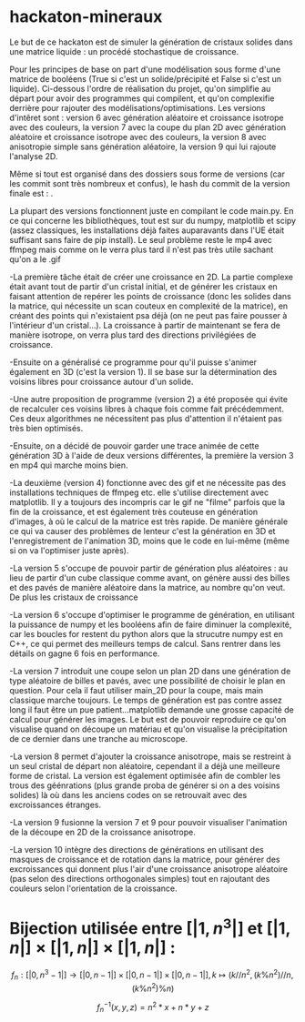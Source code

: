 # hackaton-mineraux

Le but de ce hackaton est de simuler la génération de cristaux solides dans une matrice liquide : un procédé stochastique de croissance. 

Pour les principes de base on part d'une modélisation sous forme d'une matrice de booléens (True si c'est un solide/précipité et False si c'est un liquide). Ci-dessous l'ordre de réalisation du projet, qu'on simplifie au départ pour avoir des programmes qui compilent, et qu'on complexifie derrière pour rajouter des modélisations/optimisations. Les versions d'intêret sont : version 6 avec génération aléatoire et croissance isotrope avec des couleurs, la version 7 avec la coupe du plan 2D avec génération aléatoire et croissance isotrope avec des couleurs, la version 8 avec anisotropie simple sans génération aléatoire, la version 9 qui lui rajoute l'analyse 2D. 

Même si tout est organisé dans des dossiers sous forme de versions (car les commit sont très nombreux et confus), le hash du commit de la version finale est : .

La plupart des versions fonctionnent juste en compilant le code main.py. En ce qui concerne les bibliothèques, tout est sur du numpy, matplotlib et scipy (assez classiques, les installations déjà faites auparavants dans l'UE était suffisant sans faire de pip install). Le seul problème reste le mp4 avec ffmpeg mais comme on le verra plus tard il n'est pas très utile sachant qu'on a le .gif

-La première tâche était de créer une croissance en 2D. La partie complexe était avant tout de partir d'un cristal initial, et de générer les cristaux en faisant attention de repérer les points de croissance (donc les solides dans la matrice, qui nécessite un scan couteux en complexité de la matrice), en créant des points qui n'existaient psa déjà (on ne peut pas faire pousser à l'intérieur d'un cristal...). La croissance à partir de maintenant se fera de manière isotrope, on verra plus tard des directions privilégiées de croissance.

-Ensuite on a généralisé ce programme pour qu'il puisse s'animer également en 3D (c'est la version 1). Il se base sur la détermination des voisins libres pour croissance autour d'un solide.

-Une autre proposition de programme (version 2) a été proposée qui évite de recalculer ces voisins libres à chaque fois comme fait précédemment. Ces deux algorithmes ne nécessitent pas plus d'attention il n'étaient pas très bien optimisés.

-Ensuite, on a décidé de pouvoir garder une trace animée de cette génération 3D à l'aide de deux versions différentes, la première la version 3 en mp4 qui marche moins bien.

-La deuxième (version 4) fonctionne avec des gif et ne nécessite pas des installations techniques de ffmpeg etc. elle s'utilise directement avec matplotlib. Il y a toujours des incompris car le gif ne "filme" parfois que la fin de la croissance, et est également très couteuse en génération d'images, à où le calcul de la matrice est très rapide. De manière générale ce qui va causer des problèmes de lenteur c'est la génération en 3D et l'enregistrement de l'animation 3D, moins que le code en lui-même (même si on va l'optimiser juste après).

-La version 5 s'occupe de pouvoir partir de génération plus aléatoires : au lieu de partir d'un cube classique comme avant, on génère aussi des billes et des pavés de manière aléatoire dans la matrice, au nombre qu'on veut. De plus les cristaux de croissance 

-La version 6 s'occupe d'optimiser le programme de génération, en utilisant la puissance de numpy et les booléens afin de faire diminuer la complexité, car les boucles for restent du python alors que la strucutre numpy est en C++, ce qui permet des meilleurs temps de calcul. Sans rentrer dans les détails on gagne 6 fois en performance.

-La version 7 introduit une coupe selon un plan 2D dans une génération de type aléatoire de billes et pavés, avec une possibilité de choisir le plan en question. Pour cela il faut utiliser main_2D pour la coupe, mais main classique marche toujours. Le temps de génération est pas contre assez long il faut être un pue patient...matplotlib demande une grosse capacité de calcul pour générer les images. Le but est de pouvoir reproduire ce qu'on visualise quand on découpe un matériau et qu'on visualise la précipitation de ce dernier dans une tranche au microscope. 

-La version 8 permet d'ajouter la croissance anisotrope, mais se restreint à un seul cristal de départ non aléatoire, cependant il a déjà une meilleure forme de cristal. La version est également optimisée afin de combler les trous des géénrations (plus grande proba de générer si on a des voisins solides) là où dans les anciens codes on se retrouvait avec des excroissances étranges.

-La version 9 fusionne la version 7 et 9 pour pouvoir visualiser l'animation de la découpe en 2D de la croissance anisotrope.

-La version 10 intègre des directions de générations en utilisant des masques de croissance et de rotation dans la matrice, pour générer des excroissances qui donnent plus l'air d'une croissance anisotrope aléatoire (pas selon des directions orthogonales simples) tout en rajoutant des couleurs selon l'orientation de la croissance.

# Bijection utilisée entre $[|1,n^3|]$ et $[|1,n|]\times[|1,n|]\times[|1,n|]$ :
$$f_n : [|0,n^3-1|] \to [|0,n-1|]\times[|0,n-1|]\times[|0,n-1|], k \mapsto (k//n^2, (k\%n^2)//n, (k\%n^2)\%n)$$

$$f_n^{-1} (x,y,z) = n^2*x + n*y + z$$